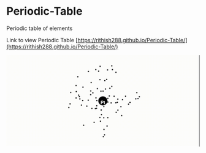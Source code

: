 # Periodic-Table
Periodic table of elements

Link to view Periodic Table
[https://rithish288.github.io/Periodic-Table/](https://rithish288.github.io/Periodic-Table/)

![Atom](./platinum.gif)